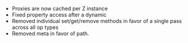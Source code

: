 - Proxies are now cached per Z instance
- Fixed property access after a dynamic
- Removed individual set/get/remove methods in favor of a single pass across all op types
- Removed meta in favor of path.